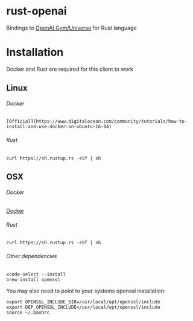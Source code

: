 # rust-openai
Bindings to [OpenAI Gym/Universe](https://github.com/openai/universe) for Rust language

# Installation

Docker and Rust are required for this client to work

## Linux

###### Docker

    [Official](https://www.digitalocean.com/community/tutorials/how-to-install-and-use-docker-on-ubuntu-16-04)

###### Rust

    curl https://sh.rustup.rs -sSf | sh

##  OSX

###### Docker

[Docker](https://docs.docker.com/docker-for-mac/)

###### Rust

    curl https://sh.rustup.rs -sSf | sh

###### Other dependencies

    xcode-select --install
    brew install openssl

You may also need to point to your systems openssl installation:

    export OPENSSL_INCLUDE_DIR=/usr/local/opt/openssl/include
    export DEP_OPENSSL_INCLUDE=/usr/local/opt/openssl/include
    source ~/.bashrc
